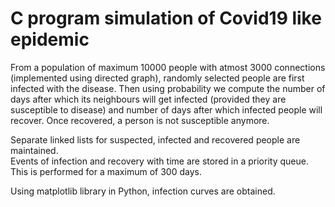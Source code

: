 # C program simulation of Covid19 like epidemic 

From a population of maximum 10000 people with atmost 3000 connections (implemented using directed graph), randomly selected people are first infected with the disease. 
Then using probability we compute the number of days after which its neighbours will get infected (provided they are susceptible to disease) and number of days after which infected people will recover.
Once recovered, a person is not susceptible anymore.

Separate linked lists for suspected, infected and recovered people are maintained.\
Events of infection and recovery with time are stored in a priority queue.\
This is performed for a maximum of 300 days. 

Using matplotlib library in Python, infection curves are obtained.
